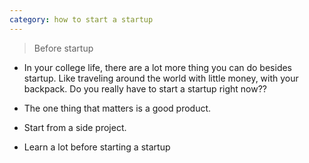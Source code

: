 ```yaml
---
category: how to start a startup
---
```


> Before startup

- In your college life, there are a lot more thing you can do besides startup. Like traveling around the world with little money, with your backpack. Do you really have to start a startup right now??

- The one thing that matters is a good product.

- Start from a side project.

- Learn a lot before starting a startup
